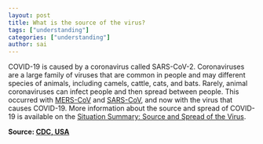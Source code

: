 ```yaml
---
layout: post
title: What is the source of the virus?
tags: ["understanding"]
categories: ["understanding"]
author: sai
---
```


COVID-19 is caused by a coronavirus called SARS-CoV-2. Coronaviruses are a large family of viruses that are common in people and may different species of animals, including camels, cattle, cats, and bats.  Rarely, animal coronaviruses can infect people and then spread between people. This occurred with [MERS-CoV](https://www.cdc.gov/coronavirus/mers/index.html) and [SARS-CoV](https://www.cdc.gov/sars/index.html), and now with the virus that causes COVID-19. More information about the source and spread of COVID-19 is available on the [Situation Summary: Source and Spread of the Virus](https://www.cdc.gov/coronavirus/2019-ncov/cases-updates/summary.html#emergence).

**Source: [CDC, USA](https://www.cdc.gov/coronavirus/2019-ncov/faq.html)**